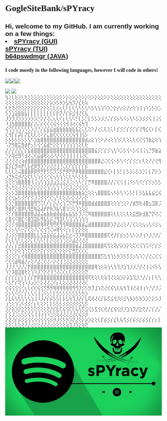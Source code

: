 <h1 style="font-family: Verdana">GogleSiteBank/sPYracy</h1>

<h2 style="font-family: Verdana, Geneva, Tahoma, sans-serif;">
    Hi, welcome to my GitHub. I am currently working on a few things:
    <li type='123'>
        <a href="https://github.com/goglesitebank/spyracy">sPYracy (GUI)</a><br>
        <a href="https://github.com/GogleSiteBank/sPYracy-TUI">sPYracy (TUI)</a><br>
        <a href="https://github.com/GogleSiteBank/b64pswdmgr">b64pswdmgr (JAVA)</a>
    </li>
</h2>


<h3 style="font-family: Verdana">I code mostly in the following languages, however I will code in others!</h3>
<a>
<img src="https://img.shields.io/badge/-Java-gray?style=for-the-badge&logo=java"><img src="https://img.shields.io/badge/-HTML5-gray?style=for-the-badge&logo=html5"><img src="https://img.shields.io/badge/-Python-gray?style=for-the-badge&logo=python">
</a>
</img></img></img>

<img src="https://github-readme-stats-ten-gilt.vercel.app/api/top-langs/?username=goglesitebank&layout=compact&theme=gotham"></img>
<img src="https://github-readme-stats-ten-gilt.vercel.app/api?username=goglesitebank&theme=gotham"></img>
<a>
⢳⢕⢇⢗⢕⢇⢗⢕⢕⢕⢕⢕⢕⢕⢕⢕⢕⢕⠕⡕⢕⠕⡕⢕⠕⡕⢕⠕⡕⢕⢕⠕⡕⢕⢕⢕⢕⢕⢕⢕⢕⢕⢕⢕⢕⢕⢕⢕⢕⢕⢕⢕⢕⢕⢕⢕⢕⢕⢕⢕⢕⢕⡕⡵⡱⡣⡳⡱⣣⢳⡹⡜⣎⢗⢵
⢇⢗⢝⢜⢕⢕⡕⡕⡕⡕⡕⡕⡕⢕⢅⢇⢎⢆⢇⠇⡇⢇⢣⠣⡣⢣⠣⡣⢣⢣⢱⠱⡱⡑⡕⡜⡔⡕⡜⡔⢕⢱⢸⢰⠱⡡⡣⡱⡡⡣⡱⣱⣵⣷⣷⣧⡇⡇⡇⡇⡇⡇⡇⡇⡇⡗⡝⡜⡎⡮⣪⢺⢜⢎⢧
⡸⡱⡹⡸⡱⡱⡱⡱⡱⡱⡑⡕⡜⢜⢌⢆⢇⠎⡆⢇⢣⠣⡃⡇⡣⡃⡇⡣⡣⡱⡸⡘⡌⡎⡪⡢⢣⠪⡢⢣⠣⡣⡱⡪⡪⢪⢸⢨⢪⠸⣸⣳⣿⣿⣿⣿⣿⡎⡜⡌⡎⢎⢎⢎⢮⢪⢪⢪⢺⢸⢜⢎⢮⢳⢹
⢮⢪⢣⢣⢣⢣⠣⡣⡱⡸⡘⡌⣎⣮⣮⣶⣷⣷⣷⣷⣷⣧⣧⣕⢅⢇⢕⠕⡜⢔⢅⢇⢕⢅⠇⡎⡪⡊⡎⡪⡊⡎⢜⢻⣎⢎⠆⡇⢎⢎⢺⡏⡎⡽⡇⡝⣏⢇⢇⢕⠕⡕⣅⣷⢏⢎⢎⢎⢎⢎⢮⢺⢸⢪⡣
⡣⡣⡣⡣⡣⡣⡣⢣⠣⣱⣷⣿⣿⣿⣿⣿⣿⣿⣿⣿⣿⣿⣿⣿⣿⣾⣔⣕⢱⢑⠕⡜⢔⢕⢱⢑⢅⢇⢕⢅⢇⢎⢎⢪⢹⣷⣕⢕⢱⠡⡝⡻⣿⣭⣻⡾⡟⡢⡣⢪⢊⣮⣾⡓⡕⢕⢱⢱⢱⢱⢱⢱⢕⢇⢗
⡜⡜⡜⡜⡜⡌⡎⣮⣾⣿⣿⣿⣿⣿⣿⣿⣿⣿⣿⣿⣿⣿⣿⣿⣿⣿⣿⣿⣮⡪⡊⡎⡪⢢⢣⠱⡡⡣⢪⠢⡣⢪⢸⢨⢢⡙⡻⣷⣵⡑⡕⢽⣚⣻⠫⣺⢜⢌⢎⣮⣾⢟⢕⢜⠜⡜⢜⢜⢸⢸⢸⢸⢸⢜⢎
⢜⢜⢜⢜⢔⢵⣾⣿⣿⣿⣿⣿⣿⣿⣿⣿⣿⣿⣿⣿⣿⣿⣿⣿⣿⣿⣿⣿⣿⣿⣜⢌⢎⢪⠢⡣⢣⠪⡊⡎⡪⡊⡆⢇⢕⠜⡜⢜⢻⣯⡪⣎⡻⠶⡟⢇⡧⣞⡿⡻⡱⡑⡕⢜⢜⢸⢘⢌⢎⠎⡎⡎⡎⡎⡮
⢇⢇⢇⢕⢬⣿⣿⣿⡿⡿⡻⡛⡟⡫⡫⡹⡩⡫⡛⡻⡛⡟⡿⢿⣿⣿⣿⣿⣿⣿⣿⣎⢎⠆⡇⡣⡃⡇⡣⡱⡡⡣⡱⡑⡅⡇⡝⡕⡱⡰⣙⡳⢭⡺⡜⣕⢏⢇⢣⢱⢪⢪⢊⢎⢢⢣⢱⢑⢅⢇⢣⠣⡣⡣⡣
⢕⢕⢕⢱⣿⣿⣿⣿⢸⢨⢢⢣⢱⣱⣸⣰⣱⣨⣪⡸⡨⡢⢣⠣⡊⡎⡛⠿⣿⣿⣿⣿⡜⡜⡌⢎⢪⢸⢨⠪⡢⢣⠪⡊⡎⡪⡢⡣⡣⢝⢢⢓⢕⢜⢜⢪⠪⡕⡕⡕⡕⢕⢱⢡⢣⢱⠸⡨⡪⡸⡨⡪⢪⢪⢪
⡪⡢⡣⣹⣿⣿⣿⣿⣷⣷⣿⣿⣿⣿⣿⣿⣿⣿⣿⣿⣿⣿⣷⣷⣵⣑⢕⢕⢢⣿⣿⣿⣯⢢⠣⡣⢣⠱⡡⡣⡃⡇⡣⣣⣧⣧⣮⣊⢮⣎⢎⢪⡦⡣⡪⡊⡎⡪⡸⡨⡪⢪⢊⢎⢢⢃⢇⢕⢜⠔⡕⢜⠜⡔⡕
⡣⡱⡑⣿⣿⣿⣿⣿⣿⢻⢙⢍⢇⠎⡆⡕⡜⢔⢱⢩⠫⡛⡻⠿⣿⣿⣿⣾⣾⣿⣿⣿⣿⢕⢕⢱⢑⢕⠕⡜⣾⡻⢗⢼⣿⣢⣹⡿⡨⡻⣾⡟⡕⣿⡿⢇⢻⣛⢷⣕⣼⡞⡟⡷⡹⣧⢣⣿⢱⢑⢕⢱⢑⢕⢕
⠪⡊⡎⣿⣿⣿⣿⣿⣿⣼⣼⣬⣶⣷⣷⣾⣾⣾⣾⣦⣧⣣⡣⡹⡨⢍⠿⣿⣿⣿⣿⣿⣿⢕⢇⢇⢕⢅⢇⢕⣭⣻⡷⣺⣿⡙⡝⢜⢌⢎⣿⢪⠪⣿⣏⠪⣿⣹⣽⡧⡻⣧⣣⡮⣘⢻⣽⢇⢣⢱⢡⢣⢱⢱⢱
⡪⡪⡪⢺⣿⣿⣿⣿⣿⣿⡿⢿⠿⢟⢻⢛⢟⢻⢻⠿⣿⣿⣿⣿⣾⣬⣾⣿⣿⣿⣿⣿⡿⡱⡝⣜⢔⢕⠜⡌⢎⢕⢕⢢⢢⢣⠪⡪⢢⠣⡪⡢⢣⠣⡒⡍⢎⢕⠜⡌⢎⢪⢙⢌⠶⢿⢫⠪⡊⡆⡇⡕⡕⢕⢕
⡸⡨⡪⡪⣿⣿⣿⣿⣿⣇⣇⣣⣭⣮⣮⣮⣼⣬⣦⣓⣔⠬⡹⡹⠿⣿⣿⣿⣿⣿⣿⣿⢏⢞⡜⡎⡮⡢⡣⢣⠣⡱⡸⢰⠱⡸⡘⡜⡌⡎⢆⢇⢣⢃⢇⢕⠕⡅⢇⢣⠣⡃⡇⡕⢕⢕⢱⢑⢕⠕⣼⣜⢜⢜⢜
⡜⡜⡌⡎⣚⣿⣿⣿⣿⣿⣿⣿⣿⣿⣿⣿⣿⣿⣿⣿⣿⣿⣾⣼⣸⣿⣿⣿⣿⣿⣿⢯⢫⢕⢝⡜⡵⡱⡕⢕⢍⢎⢪⢱⢩⠪⡊⡎⡪⢪⠱⡑⡕⢕⢱⢑⢍⢎⢕⠕⡍⡎⡪⡪⡱⡑⡕⢕⠕⡍⣛⢏⢎⢎⢎
⡪⡪⡪⡊⡆⢞⢿⣿⣿⣿⣿⣿⣿⣿⣿⣿⣿⣿⣿⣿⣿⣿⣿⣿⣿⣿⣿⣿⣿⣿⡫⣣⢳⢱⡣⡳⡱⡣⡫⡪⡢⢣⠱⡑⡜⢜⢌⢎⢪⢊⢎⢪⣾⢿⣾⡜⡔⢕⠜⣜⢌⢎⢜⠔⡕⢜⢸⢘⢜⢜⢔⢕⢕⢕⢕
⡸⡸⡸⡘⡜⡜⡌⡟⣿⣿⣿⣿⣿⣿⣿⣿⣿⣿⣿⣿⣿⣿⣿⣿⣿⣿⣿⣿⢿⢱⢕⢵⢱⢣⢳⢹⡸⣱⢹⡸⡸⡘⡜⢜⢸⢨⠪⡣⢣⠱⡑⠽⣿⣽⣿⢗⢕⢱⠱⡸⡑⡕⢜⢸⢘⢜⢌⢎⢆⢇⢕⢕⢕⢕⢝
⡎⡎⡎⡎⡎⡆⡇⡎⡎⡟⡿⣿⣿⣿⣿⣿⣿⣿⣿⣿⣿⣿⣿⣿⣿⢿⢏⢗⢕⢇⢗⢵⢹⢜⢕⢵⡱⡕⡵⣱⢹⡸⡘⡜⡌⡆⡇⢇⢣⠣⡣⡋⡎⢝⢱⠱⡸⡰⡱⡑⡕⢜⢜⢌⠎⡆⢇⢕⢜⢜⢜⢜⢜⢜⢎
⢎⢮⢪⢪⢪⢊⢆⢇⢎⢎⢮⢪⡫⡻⡻⢿⢿⢿⢿⢿⢿⢻⢻⡹⡪⡣⡳⡹⣸⢱⢝⢜⢎⢮⢣⢇⢧⢳⢹⢸⢜⢼⢸⢰⠱⡘⡜⡸⡨⡪⡢⢣⠪⡪⡊⡎⢆⢣⢪⢸⢨⠪⡢⡃⡇⡣⡣⡣⡣⡣⡣⡣⡣⡳⡱
⡕⣇⢧⢣⢣⢣⢣⢣⢱⢸⠸⡸⡜⡎⡮⡣⡣⡇⡧⣣⢳⢹⡸⡜⡎⣇⢏⢞⢜⢎⡎⡧⡫⣪⢺⡸⡪⣪⢣⡳⡱⡣⡳⡱⡱⡑⡕⡱⡸⢰⢑⢕⢱⢡⠣⡪⡪⡊⡆⢇⢕⠕⡅⡇⡣⡣⡣⡪⡪⡪⡪⡪⣪⢣⡫
⡱⡕⡵⡱⡕⣕⢕⢕⢕⢕⢕⢕⢕⢝⡜⡎⣇⢏⢮⢪⢎⢇⢧⢣⡫⣪⢪⡣⣫⢪⢎⢞⡜⣎⢮⢪⡺⡸⣱⢱⡹⡜⣕⢝⡜⡌⡎⡜⡌⡎⡪⡸⡨⡢⡣⡣⢪⢪⢸⢸⢰⢱⠱⣑⢕⢕⢜⢜⢜⢜⢜⢎⢮⡪⡺
⡕⣝⢜⡎⡮⡪⣪⢪⢪⢪⢪⢪⢪⢪⡪⡺⡸⡪⡣⡳⡱⡝⣜⢕⡕⡵⡱⣕⢕⢇⡏⡮⡪⡎⣎⢇⢧⢫⡪⡎⡮⡪⡎⡮⡪⡎⡎⡆⡇⡕⢕⢅⢇⢕⢜⠜⡜⢔⢕⢕⢜⢜⢜⢔⢕⢕⢕⢕⢵⢹⡸⡱⣕⢵⢝
</a>
<img src="https://github.com/GogleSiteBank/sPYracy/blob/main/Image.png?raw=true"></img>
